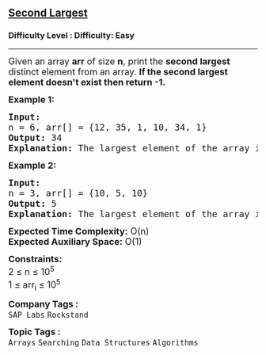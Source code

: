 <h2><a href="https://www.geeksforgeeks.org/problems/second-largest3735/1?utm_source=geeksforgeeks&utm_medium=article_practice_tab&utm_campaign=article_practice_tab">Second Largest</a></h2><h3>Difficulty Level : Difficulty: Easy</h3><hr><div class="problems_problem_content__Xm_eO"><p><span style="font-size: 18px;">Given an array <strong>arr</strong> of size <strong>n</strong>, print the <strong>second largest</strong> distinct element from an array. </span><strong><span style="font-size: 18px;">If the second largest element doesn't exist then return -1.</span></strong></p>
<p><span style="font-size: 18px;"><strong>Example 1:</strong></span></p>
<pre><span style="font-size: 18px;"><strong>Input:</strong> 
n = 6, arr[] = {12, 35, 1, 10, 34, 1}
<strong>Output:</strong> 34
<strong>Explanation: </strong>The largest element of the array is 35 and the second largest element is 34.</span></pre>
<p><span style="font-size: 18px;"><strong>Example 2:</strong></span></p>
<pre><span style="font-size: 18px;"><strong>Input:</strong> 
n = 3, arr[] = {10, 5, 10}
<strong>Output:</strong> 5
<strong>Explanation: </strong>The largest element of the array is 10 and the second largest element is 5.</span></pre>
<p><span style="font-size: 18px;"><strong>Expected Time Complexity:</strong> O(n)<br><strong>Expected Auxiliary Space:</strong>&nbsp;O(1)</span></p>
<p><span style="font-size: 18px;"><strong>Constraints:</strong><br>2 ≤ n ≤ 10<sup>5</sup><br>1 ≤ arr<sub>i </sub>≤ 10<sup>5</sup></span></p></div><p><span style=font-size:18px><strong>Company Tags : </strong><br><code>SAP Labs</code>&nbsp;<code>Rockstand</code>&nbsp;<br><p><span style=font-size:18px><strong>Topic Tags : </strong><br><code>Arrays</code>&nbsp;<code>Searching</code>&nbsp;<code>Data Structures</code>&nbsp;<code>Algorithms</code>&nbsp;
